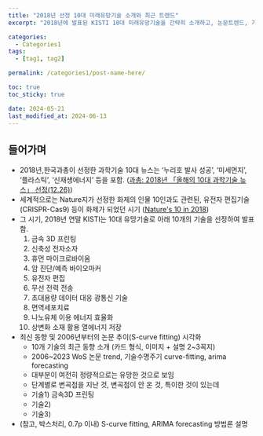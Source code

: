 ```yaml
---
title: "2018년 선정 10대 미래유망기술 소개와 최근 트렌드"
excerpt: "2018년에 발표된 KISTI 10대 미래유망기술을 간략히 소개하고, 논문트렌드, 기술수명주기, 통계적 예측 등을 간단히 제공"

categories:
  - Categories1
tags:
  - [tag1, tag2]

permalink: /categories1/post-name-here/

toc: true
toc_sticky: true

date: 2024-05-21
last_modified_at: 2024-06-13
---
```


## 들어가며

- 2018년,한국과총이 선정한 과학기술 10대 뉴스는 ‘누리호 발사 성공’, ‘미세먼지’, ‘플라스틱’, ‘신재생에너지’ 등을 포함. ([과총: 2018년 「올해의 10대 과학기술 뉴스」 선정(12.26)](https://www.kofst.or.kr/bbsview.bit?sys_type=0000&menu_code=601100&bid=BBS_06_04&bbs_no=311&page=1&sfield=SUBJECT&stext=))
- 세계적으로는 Nature지가 선정한 화제의 인물 10인과도 관련된, 유전자 편집기술(CRISPR-Cas9) 등이 화제가 되었던 시기 ([Nature's 10 in 2018](https://www.nature.com/immersive/d41586-018-07683-5/index.html))
- 그 시기, 2018년 연말 KISTI는 10대 유망기술로 아래 10개의 기술을 선정하여 발표함.
    1. 금속 3D 프린팅
    2. 신축성 전자소자
    3. 휴먼 마이크로바이옴
    4. 암 진단/예측 바이오마커
    5. 유전자 편집
    6. 무선 전력 전송
    7. 초대용량 데이터 대응 광통신 기술
    8. 면역세포치료
    9. 나노유체 이용 에너지 효율화
    10. 상변화 소재 활용 열에너지 저장
- 최신 동향 및 2006년부터의 논문 추이(S-curve fitting) 시각화
    - 10개 기술의 최근 동향 소개 (카드 형식, 이미지 + 설명 2~3꼭지)
    - 2006~2023 WoS 논문 trend, 기술수명주기 curve-fitting, arima forecasting
    - 대부분이 여전히 정량적으로는 유망한 것으로 보임
    - 단계별로 변곡점을 지난 것, 변곡점이 안 온 것, 특이한 것이 있는데
    - 기술1) 금속3D 프린팅
    - 기술2)
    - 기술3)
- (참고, 박스처리, 0.7p 이내) S-curve fitting, ARIMA forecasting 방법론 설명